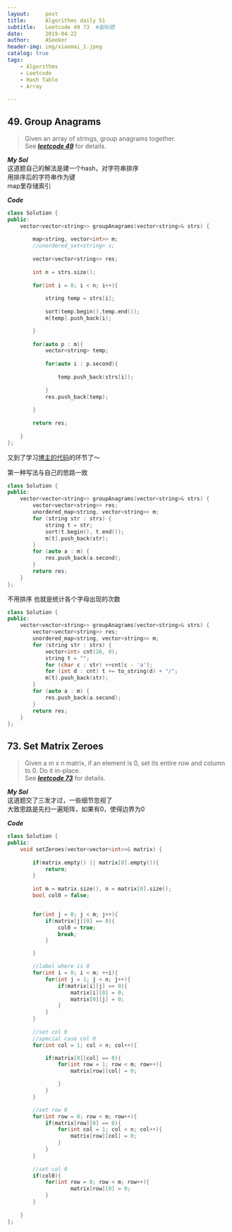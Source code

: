 ```yaml
---
layout:     post
title:      Algorithms daily 51
subtitle:   Leetcode 49 73  #副标题
date:       2019-04-22
author:     ASeeker
header-img: img/xiaomai_1.jpeg
catalog: true
tags:
    - Algorithms
    - Leetcode
    - Hash Table
    - Array
    
---
```



## 49. Group Anagrams
>Given an array of strings, group anagrams together.  
See [***leetcode 49***][ref1] for details.   

[ref1]:https://leetcode-cn.com/problems/group-anagrams/

***My Sol***   
这道题自己的解法是建一个hash，对字符串排序  
用排序后的字符串作为键  
map里存储索引



***Code***

```cpp
class Solution {
public:
    vector<vector<string>> groupAnagrams(vector<string>& strs) {
        
        map<string, vector<int>> m;
        //unordered_set<string> s;
        
        vector<vector<string>> res;
        
        int n = strs.size();
        
        for(int i = 0; i < n; i++){
            
            string temp = strs[i];
            
            sort(temp.begin(),temp.end());
            m[temp].push_back(i);

        }
        
        for(auto p : m){
            vector<string> temp;
            
            for(auto i : p.second){
                
                temp.push_back(strs[i]);
 
            }
            res.push_back(temp);
            
        }
        
        return res;
        
    }
};
```

又到了学习[博主的代码][ref3]的环节了～  

[ref3]:http://www.cnblogs.com/grandyang/p/4385822.html

第一种写法与自己的思路一致  

```cpp
class Solution {
public:
    vector<vector<string>> groupAnagrams(vector<string>& strs) {
        vector<vector<string>> res;
        unordered_map<string, vector<string>> m;
        for (string str : strs) {
            string t = str;
            sort(t.begin(), t.end());
            m[t].push_back(str);
        }
        for (auto a : m) {
            res.push_back(a.second);
        }
        return res;
    }
};
```

不用排序 也就是统计各个字母出现的次数

```cpp
class Solution {
public:
    vector<vector<string>> groupAnagrams(vector<string>& strs) {
        vector<vector<string>> res;
        unordered_map<string, vector<string>> m;
        for (string str : strs) {
            vector<int> cnt(26, 0);
            string t = "";
            for (char c : str) ++cnt[c - 'a'];
            for (int d : cnt) t += to_string(d) + "/";
            m[t].push_back(str);
        }
        for (auto a : m) {
            res.push_back(a.second);
        }
        return res;
    }
};
```


## 73. Set Matrix Zeroes
>Given a m x n matrix, if an element is 0, set its entire row and column to 0. Do it in-place.  
>See [***leetcode 73***][ref2] for details.   

[ref2]:https://leetcode-cn.com/problems/set-matrix-zeroes/

***My Sol***   
这道题交了三发才过，一些细节忽视了  
大致思路是先扫一遍矩阵，如果有0，使得边界为0


***Code***

```cpp
class Solution {
public:
    void setZeroes(vector<vector<int>>& matrix) {
        
        if(matrix.empty() || matrix[0].empty()){
            return;
        }
        
        int m = matrix.size(), n = matrix[0].size();
        bool col0 = false;        


        for(int j = 0; j < m; j++){
            if(matrix[j][0] == 0){
                col0 = true;
                break;
            }

        }

        //label where is 0
        for(int i = 0; i < m; ++i){
            for(int j = 1; j < n; j++){
                if(matrix[i][j] == 0){
                    matrix[i][0] = 0;
                    matrix[0][j] = 0;    
                }
            }
        }
        
        //set col 0
        //special case col 0
        for(int col = 1; col < n; col++){

            if(matrix[0][col] == 0){
                for(int row = 1; row < m; row++){
                    matrix[row][col] = 0;

                }
            }
        }

        //set row 0
        for(int row = 0; row < m; row++){
            if(matrix[row][0] == 0){
                for(int col = 1; col < n; col++){
                    matrix[row][col] = 0;
                }
            }
        }
        
        //set col 0
        if(col0){
            for(int row = 0; row < m; row++){
                    matrix[row][0] = 0;
            }
        }
        
    }
};
```

